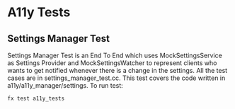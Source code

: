 # A11y Tests

## Settings Manager Test
Settings Manager Test is an End To End which uses MockSettingsService as
Settings Provider and MockSettingsWatcher to represent clients who wants
to get notified whenever there is a change in the settings. All the test
cases are in settings_manager_test.cc. This test covers the code written
in a11y/a11y_manager/settings.
To run test:
```sh
fx test a11y_tests
```
